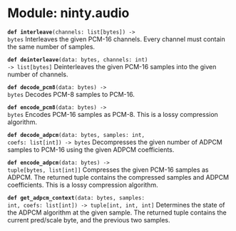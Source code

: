 
# Module: ninty.audio

<code>**def interleave**(channels: list[bytes]) -> bytes</code>
<span class="docs">Interleaves the given PCM-16 channels. Every channel must contain the same number of samples.</span>

<code>**def deinterleave**(data: bytes, channels: int) -> list[bytes]</code>
<span class="docs">Deinterleaves the given PCM-16 samples into the given number of channels.</span>

<code>**def decode_pcm8**(data: bytes) -> bytes</code>
<span class="docs">Decodes PCM-8 samples to PCM-16.</span>

<code>**def encode_pcm8**(data: bytes) -> bytes</code>
<span class="docs">Encodes PCM-16 samples as PCM-8. This is a lossy compression algorithm.</span>

<code>**def decode_adpcm**(data: bytes, samples: int, coefs: list[int]) -> bytes</code>
<span class="docs">Decompresses the given number of ADPCM samples to PCM-16 using the given ADPCM coefficients.</span>

<code>**def encode_adpcm**(data: bytes) -> tuple[bytes, list[int]]</code>
<span class="docs">Compresses the given PCM-16 samples as ADPCM. The returned tuple contains the compressed samples and ADPCM coefficients. This is a lossy compression algorithm.

<code>**def get_adpcm_context**(data: bytes, samples: int, coefs: list[int]) -> tuple[int, int, int]</code>
<span class="docs">Determines the state of the ADPCM algorithm at the given sample. The returned tuple contains the current pred/scale byte, and the previous two samples.</span>
